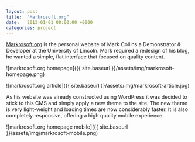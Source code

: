 ```yaml
---
layout: post
title:  "Markrosoft.org"
date:   2013-01-01 00:00:00 +0000
categories: project
---
```

[Markrosoft.org](http://markrosoft.org/) is the personal website of Mark Collins a Demonstrator & Developer at the University of Lincoln. Mark required a redesign of his blog, he wanted a simple, flat interface that focused on quality content.

![markrosoft.org homepage]({{ site.baseurl }}/assets/img/markrosoft-homepage.png)

![markrosoft.org article]({{ site.baseurl }}/assets/img/markrosoft-article.jpg)

As his website was already constructed using WordPress it was decided to stick to this CMS and simply apply a new theme to the site. The new theme is very light-weight and loading times are now considerably faster. It is also completely responsive, offering a high quality mobile experience.

![markrosoft.org homepage mobile]({{ site.baseurl }}/assets/img/markrosoft-mobile.png)